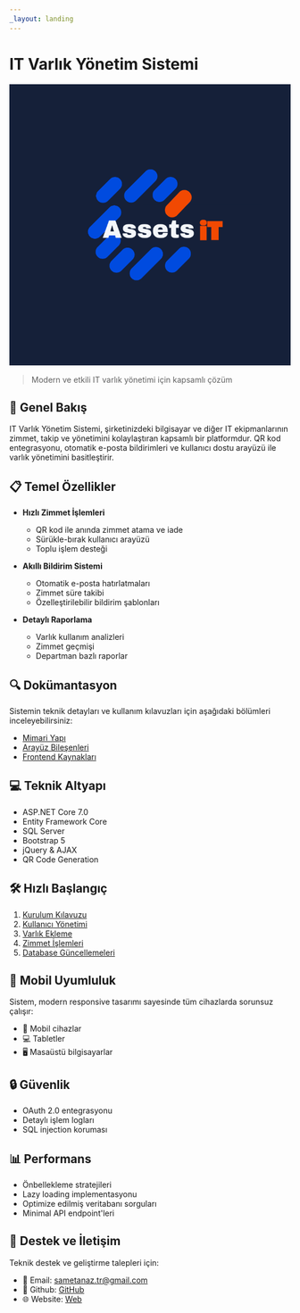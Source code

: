 ```yaml
---
_layout: landing
---
```


# IT Varlık Yönetim Sistemi

![IT Asset Management](images/banner.png)

> Modern ve etkili IT varlık yönetimi için kapsamlı çözüm

## 🚀 Genel Bakış

IT Varlık Yönetim Sistemi, şirketinizdeki bilgisayar ve diğer IT ekipmanlarının zimmet, takip ve yönetimini kolaylaştıran kapsamlı bir platformdur. QR kod entegrasyonu, otomatik e-posta bildirimleri ve kullanıcı dostu arayüzü ile varlık yönetimini basitleştirir.

## 📋 Temel Özellikler

- **Hızlı Zimmet İşlemleri**
  - QR kod ile anında zimmet atama ve iade
  - Sürükle-bırak kullanıcı arayüzü
  - Toplu işlem desteği

- **Akıllı Bildirim Sistemi**
  - Otomatik e-posta hatırlatmaları
  - Zimmet süre takibi
  - Özelleştirilebilir bildirim şablonları

- **Detaylı Raporlama**
  - Varlık kullanım analizleri
  - Zimmet geçmişi
  - Departman bazlı raporlar

## 🔍 Dokümantasyon

Sistemin teknik detayları ve kullanım kılavuzları için aşağıdaki bölümleri inceleyebilirsiniz:

- [Mimari Yapı](articles/architecture/index.md)
- [Arayüz Bileşenleri](articles/views/index.md)
- [Frontend Kaynakları](articles/frontend/assets.md)

## 💻 Teknik Altyapı

- ASP.NET Core 7.0
- Entity Framework Core
- SQL Server
- Bootstrap 5
- jQuery & AJAX
- QR Code Generation

## 🛠️ Hızlı Başlangıç

1. [Kurulum Kılavuzu](articles/setup.md)
2. [Kullanıcı Yönetimi](articles/user-management.md)
3. [Varlık Ekleme](articles/asset-management.md)
4. [Zimmet İşlemleri](articles/assignment-process.md)
5. [Database Güncellemeleri](articles/db-update.md)
## 📱 Mobil Uyumluluk

Sistem, modern responsive tasarımı sayesinde tüm cihazlarda sorunsuz çalışır:

- 📱 Mobil cihazlar
- 💻 Tabletler
- 🖥️ Masaüstü bilgisayarlar

## 🔒 Güvenlik

- OAuth 2.0 entegrasyonu
- Detaylı işlem logları
- SQL injection koruması

## 📊 Performans

- Önbellekleme stratejileri
- Lazy loading implementasyonu
- Optimize edilmiş veritabanı sorguları
- Minimal API endpoint'leri

## 🤝 Destek ve İletişim

Teknik destek ve geliştirme talepleri için:

- 📧 Email: sametanaz.tr@gmail.com
- 📱  Github: [GitHub](https://github.com/SametAnaz)
- 🌐 Website: [Web](https://www.sametanaz.space)